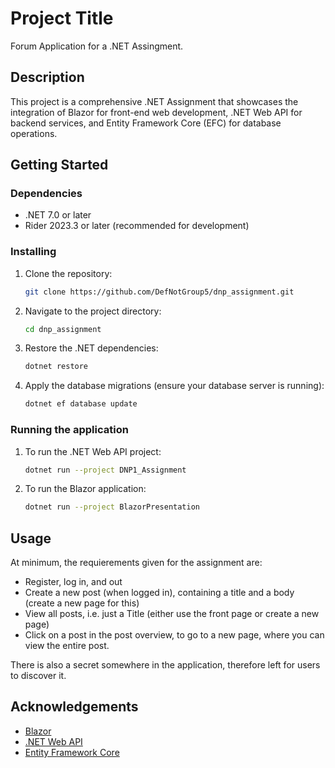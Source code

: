 # Project Title

Forum Application for a .NET Assingment.

## Description

This project is a comprehensive .NET Assignment that showcases the integration of Blazor for front-end web development, .NET Web API for backend services, and Entity Framework Core (EFC) for database operations.

## Getting Started

### Dependencies

- .NET 7.0 or later
- Rider 2023.3 or later (recommended for development)

### Installing

1. Clone the repository:
    ```bash
    git clone https://github.com/DefNotGroup5/dnp_assignment.git
    ```
2. Navigate to the project directory:
    ```bash
    cd dnp_assignment
    ```
3. Restore the .NET dependencies:
    ```bash
    dotnet restore
    ```
4. Apply the database migrations (ensure your database server is running):
    ```bash
    dotnet ef database update
    ```

### Running the application

1. To run the .NET Web API project:
    ```bash
    dotnet run --project DNP1_Assignment
    ```
2. To run the Blazor application:
    ```bash
    dotnet run --project BlazorPresentation
    ```
   
## Usage

At minimum, the requierements given for the assignment are:
- Register, log in, and out
- Create a new post (when logged in), containing a title and a body (create a new page for this)
- View all posts, i.e. just a Title (either use the front page or create a new page)
- Click on a post in the post overview, to go to a new page, where you can view the entire post.

There is also a secret somewhere in the application, therefore left for users to discover it.


## Acknowledgements

- [Blazor](https://blazor.net)
- [.NET Web API](https://docs.microsoft.com/en-us/aspnet/core/web-api/)
- [Entity Framework Core](https://docs.microsoft.com/en-us/ef/core/)

